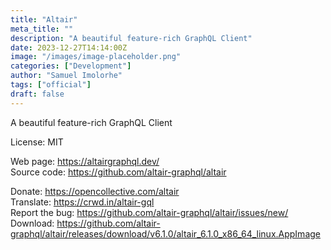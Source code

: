 ```yaml
---
title: "Altair"
meta_title: ""
description: "A beautiful feature-rich GraphQL Client"
date: 2023-12-27T14:14:00Z
image: "/images/image-placeholder.png"
categories: ["Development"]
author: "Samuel Imolorhe"
tags: ["official"]
draft: false
---
```


A beautiful feature-rich GraphQL Client

License: MIT

Web page: https://altairgraphql.dev/  
Source code: https://github.com/altair-graphql/altair

Donate: https://opencollective.com/altair  
Translate: https://crwd.in/altair-gql  
Report the bug: https://github.com/altair-graphql/altair/issues/new/  
Download: https://github.com/altair-graphql/altair/releases/download/v6.1.0/altair_6.1.0_x86_64_linux.AppImage
